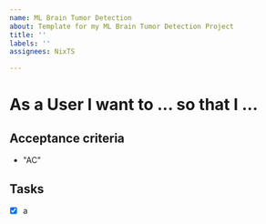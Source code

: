 ```yaml
---
name: ML Brain Tumor Detection
about: Template for my ML Brain Tumor Detection Project
title: ''
labels: ''
assignees: NixTS

---
```


# As a User I want to ... so that I ... 

## Acceptance criteria

- "AC"

## Tasks

- [x] a

